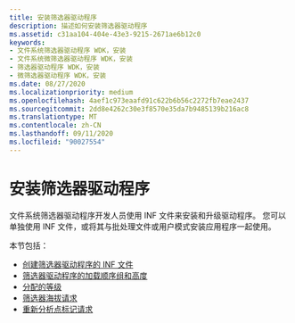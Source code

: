 ```yaml
---
title: 安装筛选器驱动程序
description: 描述如何安装筛选器驱动程序
ms.assetid: c31aa104-404e-43e3-9215-2671ae6b12c0
keywords:
- 文件系统筛选器驱动程序 WDK，安装
- 文件系统微筛选器驱动程序 WDK，安装
- 筛选器驱动程序 WDK，安装
- 微筛选器驱动程序 WDK，安装
ms.date: 08/27/2020
ms.localizationpriority: medium
ms.openlocfilehash: 4aef1c973eaafd91c622b6b56c2272fb7eae2437
ms.sourcegitcommit: 2dd8e4262c30e3f8570e35da7b9485139b216ac8
ms.translationtype: MT
ms.contentlocale: zh-CN
ms.lasthandoff: 09/11/2020
ms.locfileid: "90027554"
---
```

# <a name="installing-a-filter-driver"></a>安装筛选器驱动程序

文件系统筛选器驱动程序开发人员使用 INF 文件来安装和升级驱动程序。 您可以单独使用 INF 文件，或将其与批处理文件或用户模式安装应用程序一起使用。

本节包括：

* [创建筛选器驱动程序的 INF 文件](creating-an-inf-file-for-a-minifilter-driver.md)
* [筛选器驱动程序的加载顺序组和高度](load-order-groups-and-altitudes-for-minifilter-drivers.md)
* [分配的等级](allocated-altitudes.md)
* [筛选器海拔请求](minifilter-altitude-request.md)
* [重新分析点标记请求](reparse-point-tag-request.md)
